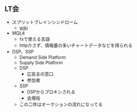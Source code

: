 ## LT会

* スプリットブレインシンドローム
  * [wiki](https://ja.wikipedia.org/wiki/%E3%82%B9%E3%83%97%E3%83%AA%E3%83%83%E3%83%88%E3%83%96%E3%83%AC%E3%82%A4%E3%83%B3%E3%82%B7%E3%83%B3%E3%83%89%E3%83%AD%E3%83%BC%E3%83%A0)
* MQL4
  * fxで使える言語
  * http介さず、情報量の多いチャートデータなどを得られる
* DSP、SSP
  * Demand Side Platform
  * Supply Side Platform
  * DSP
    * 広告主の窓口
    * 参加者
  * SSP
    * DSPからプロキシされる
    * 会場役
  * この二件はオークションの流れになってる